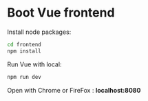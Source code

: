 # Boot Vue frontend

Install node packages:

```bash
cd frontend
npm install
```

Run Vue with local:

```bash
npm run dev
```

Open with Chrome or FireFox : **localhost:8080**